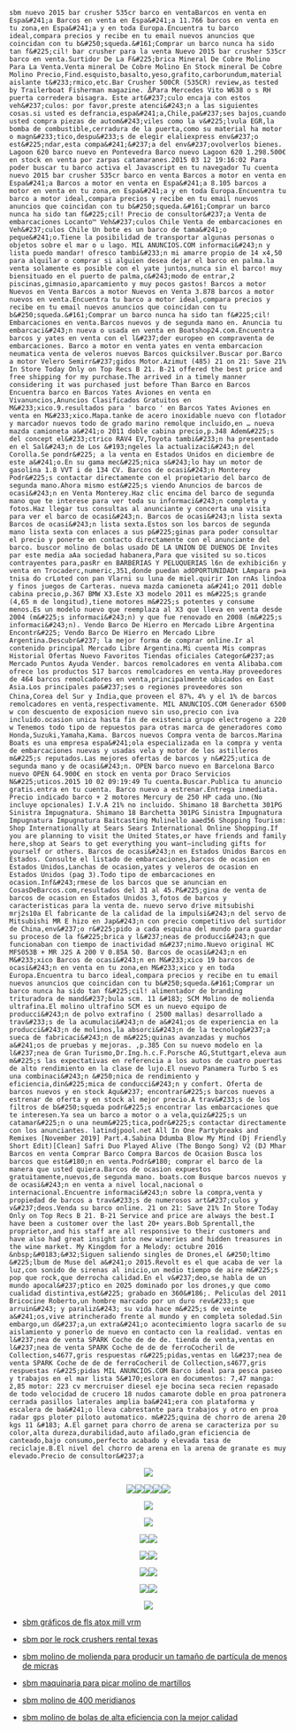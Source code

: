 
```
sbm nuevo 2015 bar crusher 535cr barco en ventaBarcos en venta en Espa&#241;a Barcos en venta en Espa&#241;a 11.766 barcos en venta en tu zona,en Espa&#241;a y en toda Europa.Encuentra tu barco ideal,compara precios y recibe en tu email nuevos anuncios que coincidan con tu b&#250;squeda.&#161;Comprar un barco nunca ha sido tan f&#225;cil! bar crusher para la venta Nuevo 2015 bar crusher 535cr barco en venta.Surtidor De La F&#225;brica Mineral De Cobre Molino Para La Venta.Venta mineral De Cobre Molino En Stock mineral De Cobre Molino Precio,Find.esquisto,basalto,yeso,grafito,carborundum,material aislante t&#233;rmico,etc.Bar Crusher 500CR (535CR) review,as tested by Trailerboat Fisherman magazine. ᐂPara Mercedes Vito W638 o s RH puerta corredera bisagra. Este art&#237;culo encaja con estos veh&#237;culos: por favor,preste atenci&#243;n a las siguientes cosas.si usted es defrancia,espa&#241;a,Chile,pa&#237;ses bajos,cuando usted compra piezas de autom&#243;viles como la v&#225;lvula EGR,la bomba de combustible,cerradura de la puerta,como su material ha motor o magn&#233;tico,despu&#233;s de elegir elaliexpress env&#237;o est&#225;ndar,esta compa&#241;&#237;a del env&#237;ovolverlos bienes. Lagoon 620 barco nuevo en Pontevedra Barco nuevo Lagoon 620 1.298.500€ en stock en venta por zarpas catamaranes.2015 03 12 19:16:02 Para poder buscar tu barco activa el Javascript en tu navegador Tu cuenta nuevo 2015 bar crusher 535cr barco en venta Barcos a motor en venta en Espa&#241;a Barcos a motor en venta en Espa&#241;a 8.105 barcos a motor en venta en tu zona,en Espa&#241;a y en toda Europa.Encuentra tu barco a motor ideal,compara precios y recibe en tu email nuevos anuncios que coincidan con tu b&#250;squeda.&#161;Comprar un barco nunca ha sido tan f&#225;cil! Precio de consultor&#237;a Venta de embarcaciones Locanto™ Veh&#237;culos Chile Venta de embarcaciones en Veh&#237;culos Chile Un bote es un barco de tama&#241;o peque&#241;o.Tiene la posibilidad de transportar algunas personas o objetos sobre el mar o u lago. MIL ANUNCIOS.COM informaci&#243;n y lista puedo mandar! ofresco tambi&#233;n mi amarre propio de 14 x4,50 para alquilar o comprar si alguien desea dejar el barco en palma.la venta solamente es posible con el yate juntos,nunca sin el barco! muy biensituado en el puerto de palma,c&#243;modo de entrar,2 piscinas,gimnasio,aparcamiento y muy pocos gastos! Barcos a motor Nuevos en Venta Barcos a motor Nuevos en Venta 3.878 barcos a motor nuevos en venta.Encuentra tu barco a motor ideal,compara precios y recibe en tu email nuevos anuncios que coincidan con tu b&#250;squeda.&#161;Comprar un barco nunca ha sido tan f&#225;cil! Embarcaciones en venta.Barcos nuevos y de segunda mano en. Anuncia tu embarcaci&#243;n nueva o usada en venta en Boatshop24.com.Encuentra barcos y yates en venta con el l&#237;der europeo en compraventa de embarcaciones. Barco a motor en venta yates en venta embarcacion neumatica venta de veleros nuevos Barcos quicksilver.Buscar por.Barco a motor Velero Semirr&#237;gidos Motor.Azimut (485) 21 on 21: Save 21% In Store Today Only on Top Recs B 21. B‑21 offered the best price and free shipping for my purchase.The arrived in a timely manner considering it was purchased just before Than Barco en Barcos Encuentra barco en Barcos Yates Aviones en venta en Vivanuncios,Anuncios Clasificados Gratuitos en M&#233;xico.9.resultados para ' barco ' en Barcos Yates Aviones en venta en M&#233;xico.Mapa.tanke de acero inoxidable nuevo con flotador y marcador nuevos todo de grado marino remolque incluido,en … nueva mazda camioneta a&#241;o 2011 doble cabina precio,p.348 Adem&#225;s del concept el&#233;ctrico RAV4 EV,Toyota tambi&#233;n ha presentado en el Sal&#243;n de Los &#193;ngeles la actualizaci&#243;n del Corolla.Se pondr&#225; a la venta en Estados Unidos en diciembre de este a&#241;o.En su gama mec&#225;nica s&#243;lo hay un motor de gasolina 1.8 VVT i de 134 CV. Barcos de ocasi&#243;n Monterey Podr&#225;s contactar directamente con el propietario del barco de segunda mano.Ahora mismo est&#225;s viendo Anuncios de barcos de ocasi&#243;n en Venta Monterey.Haz clic encima del barco de segunda mano que te interese para ver toda su informaci&#243;n completa y fotos.Haz llegar tus consultas al anunciante y concerta una visita para ver el barco de ocasi&#243;n. Barcos de ocasi&#243;n lista sexta Barcos de ocasi&#243;n lista sexta.Estos son los barcos de segunda mano lista sexta con enlaces a sus p&#225;ginas para poder consultar el precio y ponerte en contacto directamente con el anunciante del barco. buscor molino de bolas usado DE LA UNION DE DUENOS DE Invites par este media aAa sociedad habanera,Para que visited su so.ticos contrayentes para,pasRr en BARBERIAS Y PELUQUERIAS l6n de exhibici6n y venta en Trocaderc,numeric,351,donde puedan adOPORTUNIDADt LAmpara p=a tnisa do crLoted con pan Vlarni su luna de miel.quirir Ion rnAs lindoa y finos juegos de Carteras. nueva mazda camioneta a&#241;o 2011 doble cabina precio,p.367 BMW X3.Este X3 modelo 2011 es m&#225;s grande (4,65 m de longitud),tiene motores m&#225;s potentes y consume menos.Es un modelo nuevo que reemplaza al X3 que lleva en venta desde 2004 (m&#225;s informaci&#243;n) y que fue renovado en 2008 (m&#225;s informaci&#243;n). Vendo Barco De Hierro en Mercado Libre Argentina Encontr&#225; Vendo Barco De Hierro en Mercado Libre Argentina.Descubr&#237; la mejor forma de comprar online.Ir al contenido principal Mercado Libre Argentina.Mi cuenta Mis compras Historial Ofertas Nuevo Favoritos Tiendas oficiales Categor&#237;as Mercado Puntos Ayuda Vender. barcos remolcadores en venta Alibaba.com ofrece los productos 517 barcos remolcadores en venta.Hay proveedores de 464 barcos remolcadores en venta,principalmente ubicados en East Asia.Los principales pa&#237;ses o regiones proveedores son China,Corea del Sur y India,que proveen el 87%，4% y el 1% de barcos remolcadores en venta,respectivamente. MIL ANUNCIOS.COM Generador 6500 w con descuento de exposicion nuevo sin uso,precio con iva incluido.ocasion unica hasta fin de existencia grupo electrogeno a 220 w Tenemos todo tipo de repuestos para otras marca de generadores como Honda,Suzuki,Yamaha,Kama. Barcos nuevos Compra venta de barcos.Marina Boats es una empresa espa&#241;ola especializada en la compra y venta de embarcaciones nuevas y usadas vela y motor de los astilleros m&#225;s reputados.Las mejores ofertas de barcos y n&#225;utica de segunda mano y de ocasi&#243;n. OPEN barco nuevo en Barcelona Barco nuevo OPEN 64.900€ en stock en venta por Draco Servicios N&#225;uticos.2015 10 02 09:19:49 Tu cuenta.Buscar.Publica tu anuncio gratis.entra en tu cuenta. Barco nuevo a estrenar.Entrega inmediata. Precio indicado barco + 2 motores Mercury de 250 HP cada uno.(No incluye opcionales) I.V.A 21% no incluido. Shimano 18 Barchetta 301PG Sinistra Impugnatura. Shimano 18 Barchetta 301PG Sinistra Impugnatura Impugnatura Impugnatura Baitcasting Mulinello aaed56 Shopping Tourism: Shop Internationally at Sears Sears International Online Shopping.If you are planning to visit the United States,or have friends and family here,shop at Sears to get everything you want—including gifts for yourself or others. Barcos de ocasi&#243;n en Estados Unidos Barcos en Estados. Consulte el listado de embarcaciones,barcos de ocasion en Estados Unidos,Lanchas de ocasion,yates y veleros de ocasion en Estados Unidos (pag 3).Todo tipo de embarcaciones en ocasion.Inf&#243;rmese de los barcos que se anuncian en CosasDeBarcos.com,resultados del 31 al 45.P&#225;gina de venta de barcos de ocasion en Estados Unidos 3,fotos de barcos y caracteristicas para la venta de. nuevo servo drive mitsubishi mrj2s10a El fabricante de la calidad de la impulsi&#243;n del servo de Mitsubishi MR E hizo en Jap&#243;n con precio competitivo del surtidor de China,env&#237;o r&#225;pido a cada esquina del mundo para guardar su proceso de la f&#225;brica y l&#237;neas de producci&#243;n que funcionaban con tiempo de inactividad m&#237;nimo.Nuevo original HC MFS053B + MR J2S A 200 V 0.85A 50. Barcos de ocasi&#243;n en M&#233;xico Barcos de ocasi&#243;n en M&#233;xico 19 barcos de ocasi&#243;n en venta en tu zona,en M&#233;xico y en toda Europa.Encuentra tu barco ideal,compara precios y recibe en tu email nuevos anuncios que coincidan con tu b&#250;squeda.&#161;Comprar un barco nunca ha sido tan f&#225;cil! alimentador de branding trituradora de mand&#237;bula scm. 11 &#183; SCM Molino de molienda ultrafina.El molino ultrafino SCM es un nuevo equipo de producci&#243;n de polvo extrafino ( 2500 mallas) desarrollado a trav&#233;s de la acumulaci&#243;n de a&#241;os de experiencia en la producci&#243;n de molinos,la absorci&#243;n de la tecnolog&#237;a sueca de fabricaci&#243;n de m&#225;quinas avanzadas y muchos a&#241;os de pruebas y mejoras. ,p.385 Con su nuevo modelo en la l&#237;nea de Gran Turismo,Dr.Ing.h.c.F.Porsche AG,Stuttgart,eleva aun m&#225;s las expectativas en referencia a los autos de cuatro puertas de alto rendimiento en la clase de lujo.El nuevo Panamera Turbo S es una combinaci&#243;n &#250;nica de rendimiento y eficiencia,din&#225;mica de conducci&#243;n y confort. Oferta de barcos nuevos y en stock Aqu&#237; encontrar&#225;s barcos nuevos a estrenar de oferta y en stock al mejor precio.A trav&#233;s de los filtros de b&#250;squeda podr&#225;s encontrar las embarcaciones que te interesen.Ya sea un barco a motor o a vela,quiz&#225;s un catamar&#225;n o una neum&#225;tica,podr&#225;s contactar directamente con los anunciantes. latindjpool.net All In One Partybreaks and Remixes [November 2019] Part.4.Sabina Ddumba Blow My Mind (Dj Friendly Short Edit)[Clean] Safri Duo Played Alive (The Bongo Song) V2 (DJ Mhar Barcos en venta Comprar Barco Compra Barcos de Ocasion Busca los barcos que est&#180;n en venta.Podr&#180; comprar el barco de la manera que usted quiera.Barcos de ocasion expuestos gratuitamente,nuevos,de segunda mano. boats.com Busque barcos nuevos y de ocasi&#243;n en venta a nivel local,nacional o internacional.Encuentre informaci&#243;n sobre la compra,venta y propiedad de barcos a trav&#233;s de numerosos art&#237;culos y v&#237;deos.Venda su barco online. 21 on 21: Save 21% In Store Today Only on Top Recs B 21. B‑21 Service and price are always the best.I have been a customer over the last 20+ years.Bob Sprentall,the proprietor,and his staff are all responsive to their customers and have also had great insight into new wineries and hidden treasures in the wine market. My Kingdom for a Melody: octubre 2016 &nbsp;&#0183;&#32;Siguen saliendo singles de Drones,el &#250;ltimo &#225;lbum de Muse del a&#241;o 2015.Revolt es el que acaba de ver la luz,con sonido de sirenas al inicio,un medio tiempo de aire m&#225;s pop que rock,que derrocha calidad.En el v&#237;deo,se habla de un mundo apocal&#237;ptico en 2025 dominado por los drones,y que como cualidad distintiva,est&#225; grabado en 360&#186;. Peliculas del 2011 Bricocine Roberto,un hombre marcado por un duro rev&#233;s que arruin&#243; y paraliz&#243; su vida hace m&#225;s de veinte a&#241;os,vive atrincherado frente al mundo y en completa soledad.Sin embargo,un d&#237;a,un extra&#241;o acontecimiento logra sacarlo de su aislamiento y ponerlo de nuevo en contacto con la realidad. ventas en l&#237;nea de venta SPARK Coche de de de. tienda de venta,ventas en l&#237;nea de venta SPARK Coche de de de ferroCocheril de Collection,s4677,gris respuestas r&#225;pidas,ventas en l&#237;nea de venta SPARK Coche de de de ferroCocheril de Collection,s4677,gris respuestas r&#225;pidas MIL ANUNCIOS.COM Barco ideal para pesca paseo y trabajos en el mar lista 5&#170;eslora en documentos: 7,47 manga: 2,85 motor: 223 cv mercruiser diesel eje bocina seca recien repasado de todo velocidad de crucero 18 nudos camarote doble en proa patronera cerrada pasillos laterales amplia ba&#241;era con plataforma y escalera de ba&#241;o lleva cabrestante para trabajos y otro en proa radar gps ploter piloto automatico. m&#225;quina de chorro de arena 20 kgs 11 &#183; A.El garnet para chorro de arena se caracteriza por su color,alta dureza,durabilidad,auto afilado,gran eficiencia de canteado,bajo consumo,perfecto acabado y elevada tasa de reciclaje.B.El nivel del chorro de arena en la arena de granate es muy elevado.Precio de consultor&#237;a 
```

<div align="center">

<a href="https://es-crusher.shibang-china.com/github&k=sbm+nuevo+2015+bar+crusher+535cr+barco+en+venta"><img src="https://static.shibang-china.com/es/crusher/logo.jpg"></a>

<a href="https://es-crusher.shibang-china.com/github&k=sbm+nuevo+2015+bar+crusher+535cr+barco+en+venta"><img src="https://static.shibang-china.com/es/crusher/index.jpg"></a><a href="https://es-crusher.shibang-china.com/material.htmlgithub&k=sbm+nuevo+2015+bar+crusher+535cr+barco+en+venta"><img src="https://static.shibang-china.com/es/crusher/material.jpg"></a><a href="https://es-crusher.shibang-china.com/application.htmlgithub&k=sbm+nuevo+2015+bar+crusher+535cr+barco+en+venta"><img src="https://static.shibang-china.com/es/crusher/application.jpg"></a><a href="https://es-crusher.shibang-china.com/aboutus.htmlgithub&k=sbm+nuevo+2015+bar+crusher+535cr+barco+en+venta"><img src="https://static.shibang-china.com/es/crusher/aboutus.jpg"></a><a href="https://es-crusher.shibang-china.com/contact.htmlgithub&k=sbm+nuevo+2015+bar+crusher+535cr+barco+en+venta"><img src="https://static.shibang-china.com/es/crusher/contact.jpg"></a>

<a href="https://es-crusher.shibang-china.com/github&k=sbm+nuevo+2015+bar+crusher+535cr+barco+en+venta"><img src="https://static.shibang-china.com/es/crusher/banner.jpg"></a>

<a href="https://swt.shibang-china.com/github&k=sbm+nuevo+2015+bar+crusher+535cr+barco+en+venta"><img src="https://static.shibang-china.com/es/crusher/text.jpg"></a>

<a href="https://swt.shibang-china.com/github&k=sbm+nuevo+2015+bar+crusher+535cr+barco+en+venta"><img src="https://static.shibang-china.com/es/crusher/chat.jpg"></a><a href="https://es-crusher.shibang-china.com/contact.htmlgithub&k=sbm+nuevo+2015+bar+crusher+535cr+barco+en+venta"><img src="https://static.shibang-china.com/es/crusher/message.jpg"></a>

<a href="https://es-crusher.shibang-china.com/products/pe.htmlgithub&k=sbm+nuevo+2015+bar+crusher+535cr+barco+en+venta"><img src="https://static.shibang-china.com/es/crusher/pe.jpg"></a><a href="https://es-crusher.shibang-china.com/products/pf.htmlgithub&k=sbm+nuevo+2015+bar+crusher+535cr+barco+en+venta"><img src="https://static.shibang-china.com/es/crusher/pf.jpg"></a>

<a href="https://es-crusher.shibang-china.com/products/hpt.htmlgithub&k=sbm+nuevo+2015+bar+crusher+535cr+barco+en+venta"><img src="https://static.shibang-china.com/es/crusher/hpt.jpg"></a><a href="https://es-crusher.shibang-china.com/products/vsi.htmlgithub&k=sbm+nuevo+2015+bar+crusher+535cr+barco+en+venta"><img src="https://static.shibang-china.com/es/crusher/vsi.jpg"></a>

<a href="https://es-crusher.shibang-china.com/products/klv.htmlgithub&k=sbm+nuevo+2015+bar+crusher+535cr+barco+en+venta"><img src="https://static.shibang-china.com/es/crusher/klv.jpg"></a><a href="https://es-crusher.shibang-china.com/products/portable.htmlgithub&k=sbm+nuevo+2015+bar+crusher+535cr+barco+en+venta"><img src="https://static.shibang-china.com/es/crusher/portable.jpg"></a>

<a href="https://swt.shibang-china.com/github&k=sbm+nuevo+2015+bar+crusher+535cr+barco+en+venta"><img src="https://static.shibang-china.com/es/crusher/case.jpg"></a>

</div>


* [sbm gráficos de fls atox mill vrm](sbm%20gr%C3%A1ficos%20de%20fls%20atox%20mill%20vrm.md)

* [sbm por le rock crushers rental texas](sbm%20por%20le%20rock%20crushers%20rental%20texas.md)

* [sbm molino de molienda para producir un tamaño de partícula de menos de micras](sbm%20molino%20de%20molienda%20para%20producir%20un%20tama%C3%B1o%20de%20part%C3%ADcula%20de%20menos%20de%20micras.md)

* [sbm maquinaria para picar molino de martillos](sbm%20maquinaria%20para%20picar%20molino%20de%20martillos.md)

* [sbm molino de 400 meridianos](sbm%20molino%20de%20400%20meridianos.md)

* [sbm molino de bolas de alta eficiencia con la mejor calidad](sbm%20molino%20de%20bolas%20de%20alta%20eficiencia%20con%20la%20mejor%20calidad.md)